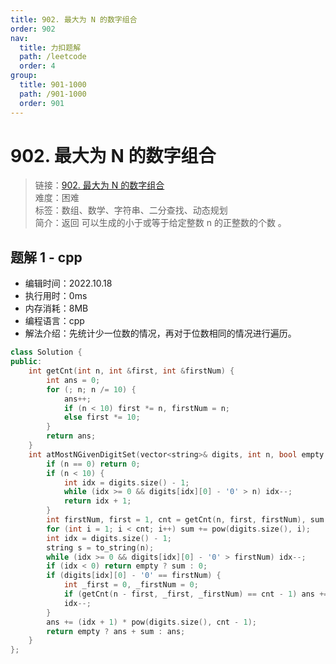 ```yaml
---
title: 902. 最大为 N 的数字组合
order: 902
nav:
  title: 力扣题解
  path: /leetcode
  order: 4
group:
  title: 901-1000
  path: /901-1000
  order: 901
---
```


# 902. 最大为 N 的数字组合
    
> 链接：[902. 最大为 N 的数字组合](https://leetcode.cn/problems/numbers-at-most-n-given-digit-set/)  
> 难度：困难  
> 标签：数组、数学、字符串、二分查找、动态规划  
> 简介：返回 可以生成的小于或等于给定整数 n 的正整数的个数 。
      
## 题解 1 - cpp
- 编辑时间：2022.10.18
- 执行用时：0ms
- 内存消耗：8MB
- 编程语言：cpp
- 解法介绍：先统计少一位数的情况，再对于位数相同的情况进行遍历。
```cpp
class Solution {
public:
    int getCnt(int n, int &first, int &firstNum) {
        int ans = 0;
        for (; n; n /= 10) {
            ans++;
            if (n < 10) first *= n, firstNum = n;
            else first *= 10;
        }
        return ans;
    }
    int atMostNGivenDigitSet(vector<string>& digits, int n, bool empty = true) {
        if (n == 0) return 0;
        if (n < 10) {
            int idx = digits.size() - 1;
            while (idx >= 0 && digits[idx][0] - '0' > n) idx--;
            return idx + 1;
        }
        int firstNum, first = 1, cnt = getCnt(n, first, firstNum), sum = 0, ans = 0;
        for (int i = 1; i < cnt; i++) sum += pow(digits.size(), i);
        int idx = digits.size() - 1;
        string s = to_string(n);
        while (idx >= 0 && digits[idx][0] - '0' > firstNum) idx--;
        if (idx < 0) return empty ? sum : 0;
        if (digits[idx][0] - '0' == firstNum) {
            int _first = 0, _firstNum = 0;
            if (getCnt(n - first, _first, _firstNum) == cnt - 1) ans += atMostNGivenDigitSet(digits, n - first, false);
            idx--;
        }
        ans += (idx + 1) * pow(digits.size(), cnt - 1);
        return empty ? ans + sum : ans;
    }
};
```

      